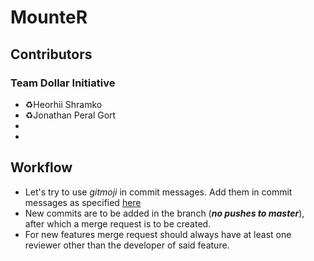 # MounteR

## Contributors

### Team Dollar Initiative
- ♻️Heorhii Shramko
- ♻️Jonathan Peral Gort
-
-

## Workflow

- Let's try to use *gitmoji* in commit messages. Add them in commit messages as specified [here](https://gitmoji.dev/)
- New commits are to be added in the branch (***no pushes to master***), after which a merge request is to be created.
- For new features merge request should always have at least one reviewer other than the developer of said feature.
